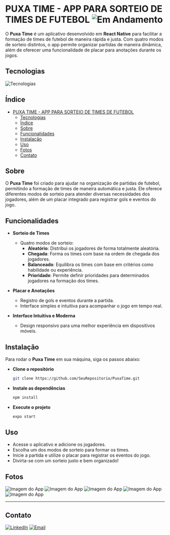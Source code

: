 # PUXA TIME - APP PARA SORTEIO DE TIMES DE FUTEBOL ![Em Andamento](https://img.shields.io/badge/status-em%20andamento-yellow)

O **Puxa Time** é um aplicativo desenvolvido em **React Native** para facilitar a formação de times de futebol de maneira rápida e justa. Com quatro modos de sorteio distintos, o app permite organizar partidas de maneira dinâmica, além de oferecer uma funcionalidade de placar para anotações durante os jogos.

## Tecnologias
![Tecnologias](https://skillicons.dev/icons?i=react,typescript,expo,git)

## Índice

- [PUXA TIME - APP PARA SORTEIO DE TIMES DE FUTEBOL ](#puxa-time---app-para-sorteio-de-times-de-futebol-)
  - [Tecnologias](#tecnologias)
  - [Índice](#índice)
  - [Sobre](#sobre)
  - [Funcionalidades](#funcionalidades)
  - [Instalação](#instalação)
  - [Uso](#uso)
  - [Fotos](#fotos)
  - [Contato](#contato)

## Sobre

O **Puxa Time** foi criado para ajudar na organização de partidas de futebol, permitindo a formação de times de maneira automática e justa. Ele oferece diferentes modos de sorteio para atender diversas necessidades dos jogadores, além de um placar integrado para registrar gols e eventos do jogo.

## Funcionalidades

- **Sorteio de Times**
  - Quatro modos de sorteio:
    - **Aleatório**: Distribui os jogadores de forma totalmente aleatória.
    - **Chegada**: Forma os times com base na ordem de chegada dos jogadores.
    - **Balanceado**: Equilibra os times com base em critérios como habilidade ou experiência.
    - **Prioridade**: Permite definir prioridades para determinados jogadores na formação dos times.

- **Placar e Anotações**
  - Registro de gols e eventos durante a partida.
  - Interface simples e intuitiva para acompanhar o jogo em tempo real.

- **Interface Intuitiva e Moderna**
  - Design responsivo para uma melhor experiência em dispositivos móveis.

## Instalação

Para rodar o **Puxa Time** em sua máquina, siga os passos abaixo:

- **Clone o repositório**
  ```bash
  git clone https://github.com/SeuRepositorio/PuxaTime.git
  ```
- **Instale as dependências**
  ```bash
  npm install
  ```
- **Execute o projeto**
  ```bash
  expo start
  ```

## Uso

- Acesse o aplicativo e adicione os jogadores.
- Escolha um dos modos de sorteio para formar os times.
- Inicie a partida e utilize o placar para registrar os eventos do jogo.
- Divirta-se com um sorteio justo e bem organizado!

## Fotos
![Imagem do App](https://raw.githubusercontent.com/PedrOliveiraM/puxa-time/main/assets/screenshot1.png)
![Imagem do App](https://raw.githubusercontent.com/PedrOliveiraM/puxa-time/main/assets/screenshot2.png)
![Imagem do App](https://raw.githubusercontent.com/PedrOliveiraM/puxa-time/main/assets/screenshot3.png)
![Imagem do App](https://raw.githubusercontent.com/PedrOliveiraM/puxa-time/main/assets/screenshot4.png)
![Imagem do App](https://raw.githubusercontent.com/PedrOliveiraM/puxa-time/main/assets/screenshot5.png)

---
## Contato

[![LinkedIn](https://img.shields.io/badge/LinkedIn-%230077B5.svg?&style=for-the-badge&logo=linkedin&logoColor=white)](https://www.linkedin.com/in/pedro-oliveira-m/)
[![Email](https://img.shields.io/badge/Email-D14836?style=for-the-badge&logo=gmail&logoColor=white)](mailto:pedro.oliveira@monteirodev.com)

